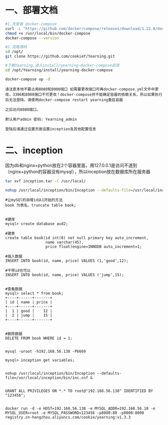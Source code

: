 # 一、部署文档
```bash
#1.先安装 docker-compose
curl -L "https://github.com/docker/compose/releases/download/1.22.0/docker-compose-$(uname -s)-$(uname -m)" -o /usr/local/bin/docker-compose
chmod +x /usr/local/bin/docker-compose
docker-compose --version

#2.克隆源码
cd /opt/
git clone https://github.com/cookieY/Yearning.git

#下载Yearning,进入install/yearning-docker-compose目录
cd /opt/Yearning/install/yearning-docker-compose

docker-compose up -d
```

    请注意本地不要占用8080和8000端口 如需要更改端口可再docker-compose.yml文件中更改，3306和8000端口不可更改！docker-compose并不能确定容器的依赖关系，所以如果执行后无法登陆，请使用docker-compose restart yearning重启容器

    之后访问8080端口。

    默认用户admin 密码: Yearning_admin

    登陆后请通过设置页面设置inception及其他配置信息


# 二、inception

因为db和nginx+python放在2个容器里面，用127.0.0.1是访问不道到（nginx+python的容器没有mysql），所以inception放在数据库所在服务器
```bash
tar xvf inception.tar -C /usr/local/

nohup /usr/local/inception/bin/Inception --defaults-file=/usr/local/inception/bin/inc.cnf &
```


```
#让mySQl的自增id从1开始的方法
book 为表名，truncate table book;


#建库
mysql> create database aud2;

#建表
create table book(id int(8) not null primary key auto_increment,
                  name varchar(45),
                  price float)engine=INNODB auto_increment=1;

#插入数据
INSERT INTO book(id, name, price) VALUES (1,'good',12);

#不带id也可以
INSERT INTO book(id, name, price) VALUES ('jump',15);


#查看数据
mysql> select * from book;
+----+------+-------+
| id | name | price |
+----+------+-------+
|  1 | good |    12 |
|  2 | jump |    15 |
+----+------+-------+


#删除数据
DELETE FROM book WHERE id = 1;


mysql -uroot -h192.168.56.138 -P6669

mysql> inception get variables;


nohup /usr/local/inception/bin/Inception --defaults-file=/usr/local/inception/bin/inc.cnf &


GRANT ALL PRIVILEGES ON *.* TO root@"192.168.56.138" IDENTIFIED BY "123456";


docker run -d -e HOST=192.168.56.138 -e MYSQL_ADDR=192.168.56.10 -e MYSQL_USER=root -e MYSQL_PASSWORD=123456 -p8080:80 -p8000:8000 registry.cn-hangzhou.aliyuncs.com/cookie/yearning:v1.3.3
```

